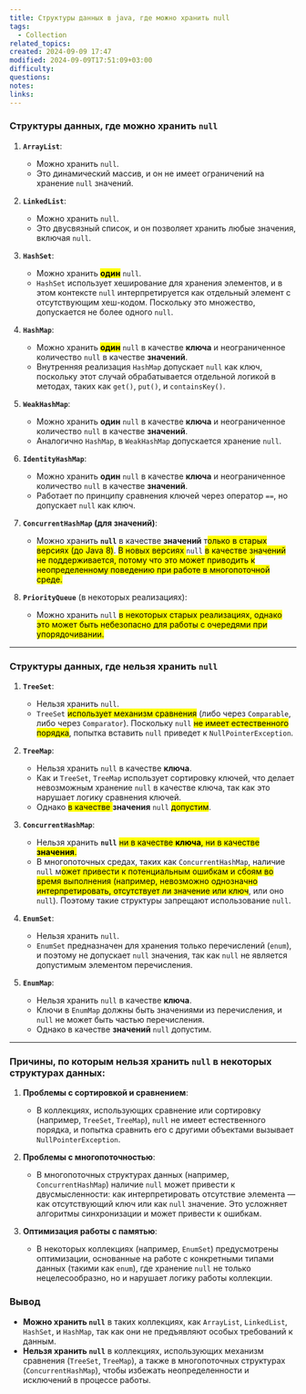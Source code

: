 ```yaml
---
title: Структуры данных в java, где можно хранить null
tags:
  - Collection
related_topics: 
created: 2024-09-09 17:47
modified: 2024-09-09T17:51:09+03:00
difficulty: 
questions: 
notes: 
links: 
---
```

### Структуры данных, где можно хранить `null`

1. **`ArrayList`**:
    
    - Можно хранить `null`.
    - Это динамический массив, и он не имеет ограничений на хранение `null` значений.
2. **`LinkedList`**:
    
    - Можно хранить `null`.
    - Это двусвязный список, и он позволяет хранить любые значения, включая `null`.
3. **`HashSet`**:
    
    - Можно хранить **<mark class="hltr-red">один</mark>** `null`.
    - `HashSet` использует хеширование для хранения элементов, и в этом контексте `null` интерпретируется как отдельный элемент с отсутствующим хеш-кодом. Поскольку это множество, допускается не более одного `null`.
4. **`HashMap`**:
    
    - Можно хранить <mark class="hltr-red">**один**</mark> `null` в качестве **ключа** и неограниченное количество `null` в качестве **значений**.
    - Внутренняя реализация `HashMap` допускает `null` как ключ, поскольку этот случай обрабатывается отдельной логикой в методах, таких как `get()`, `put()`, и `containsKey()`.
5. **`WeakHashMap`**:
    
    - Можно хранить **один** `null` в качестве **ключа** и неограниченное количество `null` в качестве **значений**.
    - Аналогично `HashMap`, в `WeakHashMap` допускается хранение `null`.
6. **`IdentityHashMap`**:
    
    - Можно хранить **один** `null` в качестве **ключа** и неограниченное количество `null` в качестве **значений**.
    - Работает по принципу сравнения ключей через оператор `==`, но допускает `null` как ключ.
7. **`ConcurrentHashMap` (для значений)**:
    
    - Можно хранить **`null`** в качестве **значений** т<mark class="hltr-green2">олько в старых версиях (до Java 8)</mark>. <mark class="hltr-red">В новых версиях </mark>`null` <mark class="hltr-red">в качестве значений не поддерживается, потому что это может приводить к неопределенному поведению при работе в многопоточной среде.</mark>
8. **`PriorityQueue`** (в некоторых реализациях):
    
    - Можно хранить `null` <mark class="hltr-yellow">в некоторых старых реализациях, однако это может быть небезопасно для работы с очередями при упорядочивании.</mark>

---

### Структуры данных, где **нельзя** хранить `null`

1. **`TreeSet`**:
    
    - Нельзя хранить `null`.
    - `TreeSet` <mark class="hltr-yellow">использует механизм сравнения</mark> (либо через `Comparable`, либо через `Comparator`). Поскольку `null` <mark class="hltr-green2">не имеет естественного порядка</mark>, попытка вставить `null` приведет к `NullPointerException`.
2. **`TreeMap`**:
    
    - Нельзя хранить `null` в качестве **ключа**.
    - Как и `TreeSet`, `TreeMap` использует сортировку ключей, что делает невозможным хранение `null` в качестве ключа, так как это нарушает логику сравнения ключей.
    - Однако <mark class="hltr-yellow">в качестве </mark>**значения** `null` <mark class="hltr-green2">допустим</mark>.
3. **`ConcurrentHashMap`**:
    
    - Нельзя хранить **`null`** <mark class="hltr-green2">ни в качестве **ключа**, ни в качестве **значения**.</mark>
    - В многопоточных средах, таких как `ConcurrentHashMap`, наличие `null` м<mark class="hltr-yellow">ожет привести к потенциальным ошибкам и сбоям во время выполнения (например, невозможно однозначно интерпретировать, отсутствует ли значение или ключ</mark>, или оно `null`). Поэтому такие структуры запрещают использование `null`.
4. **`EnumSet`**:
    
    - Нельзя хранить `null`.
    - `EnumSet` предназначен для хранения только перечислений (`enum`), и поэтому не допускает `null` значения, так как `null` не является допустимым элементом перечисления.
5. **`EnumMap`**:
    
    - Нельзя хранить `null` в качестве **ключа**.
    - Ключи в `EnumMap` должны быть значениями из перечисления, и `null` не может быть частью перечисления.
    - Однако в качестве **значений** `null` допустим.

---

### Причины, по которым нельзя хранить `null` в некоторых структурах данных:

1. **Проблемы с сортировкой и сравнением**:
    
    - В коллекциях, использующих сравнение или сортировку (например, `TreeSet`, `TreeMap`), `null` не имеет естественного порядка, и попытка сравнить его с другими объектами вызывает `NullPointerException`.
2. **Проблемы с многопоточностью**:
    
    - В многопоточных структурах данных (например, `ConcurrentHashMap`) наличие `null` может привести к двусмысленности: как интерпретировать отсутствие элемента — как отсутствующий ключ или как `null` значение. Это усложняет алгоритмы синхронизации и может привести к ошибкам.
3. **Оптимизация работы с памятью**:
    
    - В некоторых коллекциях (например, `EnumSet`) предусмотрены оптимизации, основанные на работе с конкретными типами данных (такими как `enum`), где хранение `null` не только нецелесообразно, но и нарушает логику работы коллекции.

### Вывод

- **Можно хранить `null`** в таких коллекциях, как `ArrayList`, `LinkedList`, `HashSet`, и `HashMap`, так как они не предъявляют особых требований к данным.
- **Нельзя хранить `null`** в коллекциях, использующих механизм сравнения (`TreeSet`, `TreeMap`), а также в многопоточных структурах (`ConcurrentHashMap`), чтобы избежать неопределенности и исключений в процессе работы.
